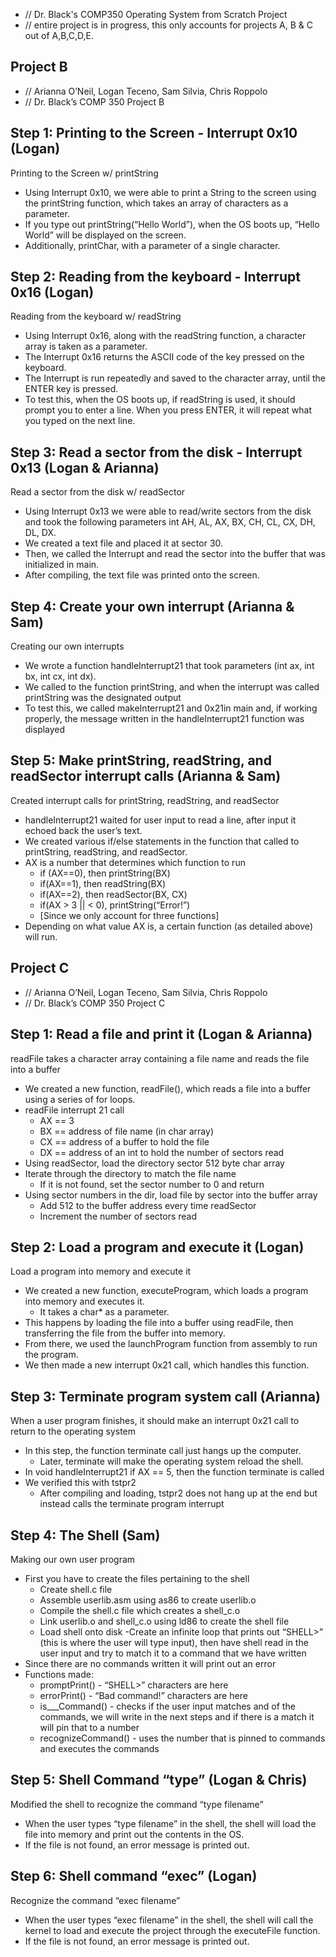 - // Dr. Black's COMP350 Operating System from Scratch Project
- // entire project is in progress, this only accounts for projects A, B & C out of A,B,C,D,E.

## Project B
- // Arianna O’Neil, Logan Teceno, Sam Silvia, Chris Roppolo
- // Dr. Black’s COMP 350 Project B

## Step 1: Printing to the Screen - Interrupt 0x10 (Logan)
Printing to the Screen w/ printString

- Using Interrupt 0x10, we were able to print a String to the screen using the printString function, which takes an array of characters as a parameter.
- If you type out printString(“Hello World”), when the OS boots up, “Hello World” will be displayed on the screen.
- Additionally, printChar, with a parameter of a single character.

## Step 2: Reading from the keyboard - Interrupt 0x16 (Logan)
Reading from the keyboard w/ readString

- Using Interrupt 0x16, along with the readString function, a character array is taken as a parameter.
- The Interrupt 0x16 returns the ASCII code of the key pressed on the keyboard.
- The Interrupt is run repeatedly and saved to the character array, until the ENTER key is pressed.
- To test this, when the OS boots up, if readString is used, it should prompt you to enter a line. When you press ENTER, it will repeat what you typed on the next line.

## Step 3: Read a sector from the disk - Interrupt 0x13 (Logan & Arianna)
Read a sector from the disk w/ readSector

- Using Interrupt 0x13 we were able to read/write sectors from the disk and took the following parameters int AH, AL, AX, BX, CH, CL, CX, DH, DL, DX.
- We created a text file and placed it at sector 30.
- Then, we called the Interrupt and read the sector into the buffer that was initialized in main.
- After compiling, the text file was printed onto the screen.

## Step 4: Create your own interrupt (Arianna & Sam)
Creating our own interrupts

- We wrote a function handleInterrupt21 that took parameters (int ax, int bx, int cx, int dx).
- We called to the function printString, and when the interrupt was called printString was the designated output
- To test this, we called makeInterrupt21 and 0x21in main and, if working properly, the message written in the handleInterrupt21 function was displayed

## Step 5: Make printString, readString, and readSector interrupt calls (Arianna & Sam)
Created interrupt calls for printString, readString, and readSector

- handleInterrupt21 waited for user input to read a line, after input it echoed back the user’s text.
- We created various if/else statements in the function that called to printString, readString, and readSector.
- AX is a number that determines which function to run
    - if (AX==0), then printString(BX)
    - if(AX==1), then readString(BX)
    - if(AX==2), then readSector(BX, CX)
    - if(AX > 3 || < 0), printString(“Error!”) 
    - [Since we only account for three functions]
- Depending on what value AX is, a certain function (as detailed above) will run.


## Project C

- // Arianna O’Neil, Logan Teceno, Sam Silvia, Chris Roppolo
- // Dr. Black’s COMP 350 Project C

## Step 1: Read a file and print it (Logan & Arianna)
readFile takes a character array containing a file name and reads the file into a buffer

- We created a new function, readFile(), which reads a file into a buffer using a series of for loops.
- readFile interrupt 21 call
    - AX == 3
    - BX == address of file name (in char array)
    - CX == address of a buffer to hold the file
    - DX == address of an int to hold the number of sectors read
- Using readSector, load the directory sector 512 byte char array
- Iterate through the directory to match the file name
    - If it is not found, set the sector number to 0 and return
- Using sector numbers in the dir, load file by sector into the buffer array
    - Add 512 to the buffer address every time readSector 
    - Increment the number of sectors read

## Step 2: Load a program and execute it (Logan)
Load a program into memory and execute it

- We created a new function, executeProgram, which loads a program into memory and executes it.
    - It takes a char* as a parameter.
- This happens by loading the file into a buffer using readFile, then transferring the file from the buffer into memory.
- From there, we used the launchProgram function from assembly to run the program.
- We then made a new interrupt 0x21 call, which handles this function.

## Step 3: Terminate program system call (Arianna)
When a user program finishes, it should make an interrupt 0x21 call to return to the operating system

- In this step, the function terminate call just hangs up the computer.
    - Later, terminate will make the operating system reload the shell.
- In void handleInterrupt21 if AX == 5, then the function terminate is called
- We verified this with tstpr2
    - After compiling and loading, tstpr2 does not hang up at the end but instead calls the terminate program interrupt

## Step 4: The Shell (Sam)
Making our own user program

- First you have to create the files pertaining to the shell
    - Create shell.c file
    - Assemble userlib.asm using as86 to create userlib.o
    - Compile the shell.c file  which creates a shell_c.o
    - Link userlib.o and shell_c.o using ld86 to create the shell file
    - Load shell onto disk
-Create an infinite loop that prints out “SHELL>” (this is where the user will type input), then have shell read in the user input and try to match it to a command that we have written
- Since there are no commands written it will print out an error
- Functions made:
    - promptPrint() - “SHELL>” characters are here
    - errorPrint() - “Bad command!” characters are here
    - is___Command() - checks if the user input matches and of the commands, we will write in the next steps and if there is a      match it will pin that to a number
    - recognizeCommand() - uses the number that is pinned to commands and executes the commands

## Step 5: Shell Command “type” (Logan & Chris)
Modified the shell to recognize the command “type filename”

- When the user types “type filename” in the shell, the shell will load the file into memory and print out the contents in the OS.
- If the file is not found, an error message is printed out.

## Step 6: Shell command “exec” (Logan)
Recognize the command “exec filename”

- When the user types “exec filename” in the shell, the shell will call the kernel to load and execute the project through the executeFile function.
- If the file is not found, an error message is printed out.

